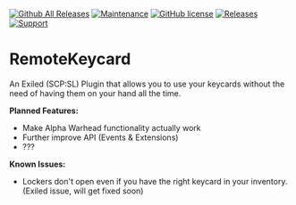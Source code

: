 [![Github All Releases](https://img.shields.io/github/downloads/SebasCapo/RemoteKeycard/total.svg)](https://github.com/SebasCapo/RemoteKeycard/releases) [![Maintenance](https://img.shields.io/badge/Maintained%3F-yes-green.svg)](https://github.com/SebasCapo/RemoteKeycard/graphs/commit-activity) [![GitHub license](https://img.shields.io/github/license/Naereen/StrapDown.js.svg)](https://github.com/SebasCapo/RemoteKeycard/blob/main/LICENSE)
<a href="https://github.com/SebasCapo/RemoteKeycard/releases"><img src="https://img.shields.io/github/v/release/SebasCapo/RemoteKeycard?include_prereleases&label=Release" alt="Releases"></a>
<a href="https://discord.gg/PyUkWTg"><img src="https://img.shields.io/discord/656673194693885975?color=%23aa0000&label=EXILED" alt="Support"></a>

# RemoteKeycard
An Exiled (SCP:SL) Plugin that allows you to use your keycards without the need of having them on your hand all the time.

**Planned Features:**
- Make Alpha Warhead functionality actually work
- Further improve API (Events & Extensions)
- ???

**Known Issues:**
- Lockers don't open even if you have the right keycard in your inventory. (Exiled issue, will get fixed soon)
